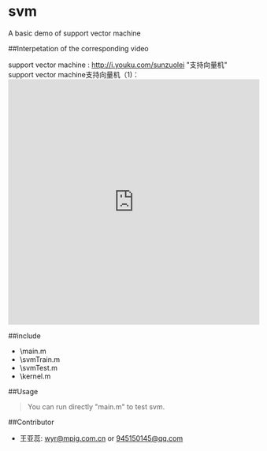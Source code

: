 # svm
A basic demo of support vector machine

##Interpetation of the corresponding video 

support vector machine : <http://i.youku.com/sunzuolei>  "支持向量机"<br/>
support vector machine支持向量机（1)：<iframe height=498 width=510 src="http://player.youku.com/embed/XNjcyMDU4Njg0" frameborder=0 allowfullscreen></iframe>


##include 
* \main.m     <br/>
* \svmTrain.m  <br/>
* \svmTest.m   <br/>
* \kernel.m    <br/>

##Usage


> You can run directly "main.m" to test svm.


##Contributor

 * 王亚蕊: <wyr@mpig.com.cn>  or  <945150145@qq.com>






